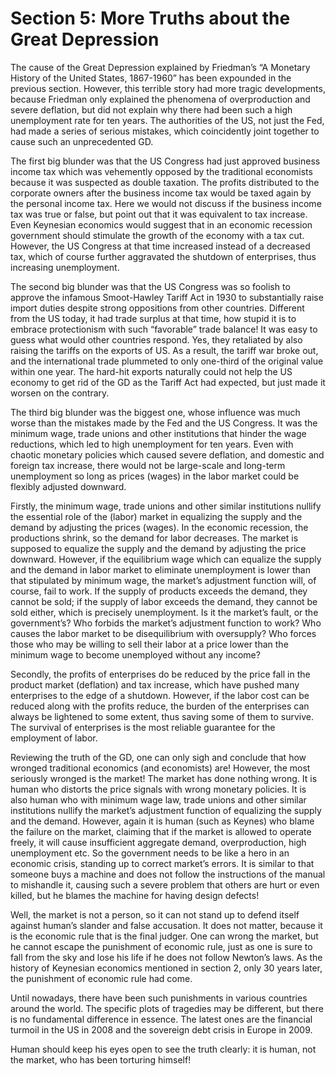 # Section 5: More Truths about the Great Depression

The cause of the Great Depression explained by Friedman’s “A Monetary History of the United States, 1867-1960” has been expounded in the previous section. However, this terrible story had more tragic developments, because Friedman only explained the phenomena of overproduction and severe deflation, but did not explain why there had been such a high unemployment rate for ten years. The authorities of the US, not just the Fed, had made a series of serious mistakes, which coincidently joint together to cause such an unprecedented GD.

The first big blunder was that the US Congress had just approved business income tax which was vehemently opposed by the traditional economists because it was suspected as double taxation. The profits distributed to the corporate owners after the business income tax would be taxed again by the personal income tax. Here we would not discuss if the business income tax was true or false, but point out that it was equivalent to tax increase. Even Keynesian economics would suggest that in an economic recession government should stimulate the growth of the economy with a tax cut. However, the US Congress at that time increased instead of a decreased tax, which of course further aggravated the shutdown of enterprises, thus increasing unemployment.

The second big blunder was that the US Congress was so foolish to approve the infamous Smoot-Hawley Tariff Act in 1930 to substantially raise import duties despite strong oppositions from other countries. Different from the US today, it had trade surplus at that time, how stupid it is to embrace protectionism with such “favorable” trade balance! It was easy to guess what would other countries respond. Yes, they retaliated by also raising the tariffs on the exports of US. As a result, the tariff war broke out, and the international trade plummeted to only one-third of the original value within one year. The hard-hit exports naturally could not help the US economy to get rid of the GD as the Tariff Act had expected, but just made it worsen on the contrary.

The third big blunder was the biggest one, whose influence was much worse than the mistakes made by the Fed and the US Congress. It was the minimum wage, trade unions and other institutions that hinder the wage reductions, which led to high unemployment for ten years. Even with chaotic monetary policies which caused severe deflation, and domestic and foreign tax increase, there would not be large-scale and long-term unemployment so long as prices (wages) in the labor market could be flexibly adjusted downward.

Firstly, the minimum wage, trade unions and other similar institutions nullify the essential role of the (labor) market in equalizing the supply and the demand by adjusting the prices (wages).  In the economic recession, the productions shrink, so the demand for labor decreases. The market is supposed to equalize the supply and the demand by adjusting the price downward. However, if the equilibrium wage which can equalize the supply and the demand in labor market to eliminate unemployment is lower than that stipulated by minimum wage, the market’s adjustment function will, of course, fail to work. If the supply of products exceeds the demand, they cannot be sold; if the supply of labor exceeds the demand, they cannot be sold either, which is precisely unemployment. Is it the market’s fault, or the government’s? Who forbids the market’s adjustment function to work? Who causes the labor market to be disequilibrium with oversupply? Who forces those who may be willing to sell their labor at a price lower than the minimum wage to become unemployed without any income?

Secondly, the profits of enterprises do be reduced by the price fall in the product market (deflation) and tax increase, which have pushed many enterprises to the edge of a shutdown. However, if the labor cost can be reduced along with the profits reduce, the burden of the enterprises can always be lightened to some extent, thus saving some of them to survive. The survival of enterprises is the most reliable guarantee for the employment of labor.

Reviewing the truth of the GD, one can only sigh and conclude that how wronged traditional economics (and economists) are! However, the most seriously wronged is the market! The market has done nothing wrong. It is human who distorts the price signals with wrong monetary policies. It is also human who with minimum wage law, trade unions and other similar institutions nullify the market’s adjustment function of equalizing the supply and the demand. However, again it is human (such as Keynes) who blame the failure on the market, claiming that if the market is allowed to operate freely, it will cause insufficient aggregate demand, overproduction, high unemployment etc. So the government needs to be like a hero in an economic crisis, standing up to correct market’s errors. It is similar to that someone buys a machine and does not follow the instructions of the manual to mishandle it, causing such a severe problem that others are hurt or even killed, but he blames the machine for having design defects!

Well, the market is not a person, so it can not stand up to defend itself against human’s slander and false accusation. It does not matter, because it is the economic rule that is the final judger. One can wrong the market, but he cannot escape the punishment of economic rule, just as one is sure to fall from the sky and lose his life if he does not follow Newton’s laws. As the history of Keynesian economics mentioned in section 2, only 30 years later, the punishment of economic rule had come.

Until nowadays, there have been such punishments in various countries around the world. The specific plots of tragedies may be different, but there is no fundamental difference in essence. The latest ones are the financial turmoil in the US in 2008 and the sovereign debt crisis in Europe in 2009.

Human should keep his eyes open to see the truth clearly: it is human, not the market, who has been torturing himself!
